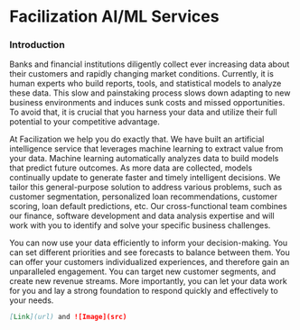 # Facilization AI/ML Services

### Introduction

Banks and financial institutions diligently collect ever increasing data about their customers and rapidly changing market conditions. Currently, it is human experts who build reports, tools, and statistical models to analyze these data. This slow and painstaking process slows down adapting to new business environments and induces sunk costs and missed opportunities. To avoid that, it is crucial that you harness your data and utilize their full potential to your competitive advantage. 

At Facilization we help you do exactly that. We have built an artificial intelligence service that leverages machine learning to extract value from your data. Machine learning automatically analyzes data to build models that predict future outcomes. As more data are collected, models continually update to generate faster and timely intelligent decisions. We tailor this general-purpose solution to address various problems, such as customer segmentation, personalized loan recommendations, customer scoring, loan default predictions, etc. Our cross-functional team combines our finance, software development and data analysis expertise and will work with you to identify and solve your specific business challenges.

You can now use your data efficiently to inform your decision-making. You can set different priorities and see forecasts to balance between them. You can offer your customers individualized experiences, and therefore gain an unparalleled engagement. You can target new customer segments, and create new revenue streams. More importantly, you can let your data work for you and lay a strong foundation to respond quickly and effectively to your needs.

```markdown
[Link](url) and ![Image](src)
```
